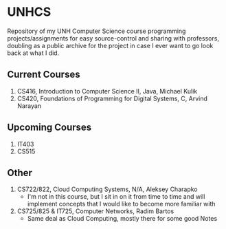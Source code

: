 # UNHCS
Repository of my UNH Computer Science course programming projects/assignments for easy source-control and sharing with professors, doubling as a public archive for the project in case I ever want to go look back at what I did.

## Current Courses
1. CS416, Introduction to Computer Science II, Java, Michael Kulik
2. CS420, Foundations of Programming for Digital Systems, C, Arvind Narayan

## Upcoming Courses
1. IT403
2. CS515

## Other
1. CS722/822, Cloud Computing Systems, N/A, Aleksey Charapko
    - I'm not in this course, but I sit in on it from time to time and will implement concepts that I would like to become more familiar with
2. CS725/825 & IT725, Computer Networks, Radim Bartos
    - Same deal as Cloud Computing, mostly there for some good Notes